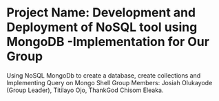 # Project Name: Development and Deployment of NoSQL tool using MongoDB -Implementation for Our Group
Using NoSQL MongoDb to create a database, create collections and Implementing Query on Mongo Shell
Group Members:
Josiah Olukayode (Group Leader), Titilayo Ojo, ThankGod Chisom Eleaka.
